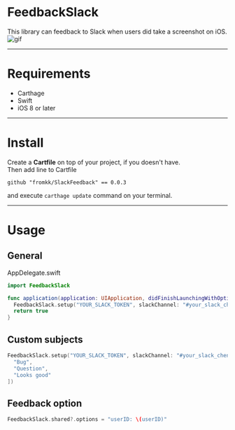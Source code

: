 # FeedbackSlack

This library can feedback to Slack when users did take a screenshot on iOS.
![gif](./feedbackslack.gif)

---

# Requirements

- Carthage
- Swift
- iOS 8 or later

---

# Install

Create a **Cartfile** on top of your project, if you doesn't have.  
Then add line to Cartfile

```
github "fromkk/SlackFeedback" == 0.0.3
```

and execute `carthage update` command on your terminal.

---

# Usage

## General

AppDelegate.swift

```swift
import FeedbackSlack

func application(application: UIApplication, didFinishLaunchingWithOptions launchOptions: [NSObject: AnyObject]?) -> Bool {
  FeedbackSlack.setup("YOUR_SLACK_TOKEN", slackChannel: "#your_slack_chennel")
  return true
}
```

## Custom subjects

```swift
FeedbackSlack.setup("YOUR_SLACK_TOKEN", slackChannel: "#your_slack_chennel", subjects: [
  "Bug",
  "Question",
  "Looks good"
])
```

## Feedback option

```swift
FeedbackSlack.shared?.options = "userID: \(userID)"
```
